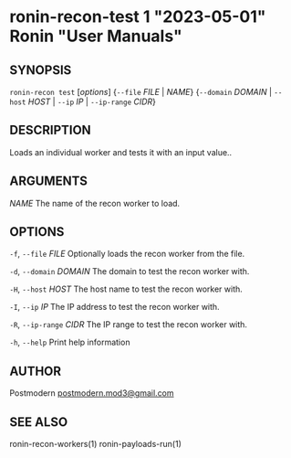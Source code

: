 # ronin-recon-test 1 "2023-05-01" Ronin "User Manuals"

## SYNOPSIS

`ronin-recon test` [*options*] {`--file` *FILE* \| *NAME*} {`--domain` *DOMAIN* \| `--host` *HOST* \| `--ip` *IP* \| `--ip-range` *CIDR*}

## DESCRIPTION

Loads an individual worker and tests it with an input value..

## ARGUMENTS

*NAME*
  The name of the recon worker to load.

## OPTIONS

`-f`, `--file` *FILE*
  Optionally loads the recon worker from the file.

`-d`, `--domain` *DOMAIN*
  The domain to test the recon worker with.

`-H`, `--host` *HOST*
  The host name to test the recon worker with.

`-I`, `--ip` *IP*
  The IP address to test the recon worker with.

`-R`, `--ip-range` *CIDR*
  The IP range to test the recon worker with.

`-h`, `--help`
  Print help information

## AUTHOR

Postmodern <postmodern.mod3@gmail.com>

## SEE ALSO

ronin-recon-workers(1) ronin-payloads-run(1)
